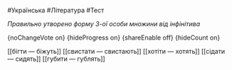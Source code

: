 #Українська #Література #Тест

*Правильно утворено форму 3-ої особи множини від інфінітива*

{noChangeVote on}
{hideProgress on}
{shareEnable off}
{hideCount on}

[[бігти — біжуть]]
[[свистати — свистають]]
[[хотіти — хотять]]
[[сідати — сидять]]
[[губити — гублять]]
